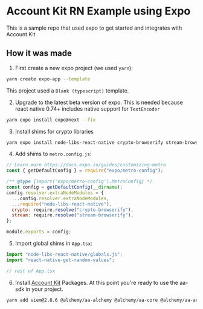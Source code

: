 # Account Kit RN Example using Expo

This is a sample repo that used expo to get started and integrates with Account Kit

## How it was made

1. First create a new expo project (we used `yarn`):

```bash
yarn create expo-app --template
```

This project used a `Blank (typescript)` template.

2. Upgrade to the latest beta version of expo. This is needed because react native 0.74+ includes native support for `TextEncoder`

```bash
yarn expo install expo@next --fix
```

3. Install shims for crypto libraries

```bash
yarn expo install node-libs-react-native crypto-browserify stream-browserify react-native-get-random-values
```

4. Add shims to `metro.config.js`:

```javascript
// Learn more https://docs.expo.io/guides/customizing-metro
const { getDefaultConfig } = require("expo/metro-config");

/** @type {import('expo/metro-config').MetroConfig} */
const config = getDefaultConfig(__dirname);
config.resolver.extraNodeModules = {
  ...config.resolver.extraNodeModules,
  ...require("node-libs-react-native"),
  crypto: require.resolve("crypto-browserify"),
  stream: require.resolve("stream-browserify"),
};

module.exports = config;
```

5. Import global shims in `App.tsx`:

```typescript
import "node-libs-react-native/globals.js";
import "react-native-get-random-values";

// rest of App.tsx
```

6. Install [Account Kit](https://accountkit.alchemy.com) Packages. At this point you're ready to use the aa-sdk in your project.

```bash
yarn add viem@2.8.6 @alchemy/aa-alchemy @alchemy/aa-core @alchemy/aa-accounts
```
